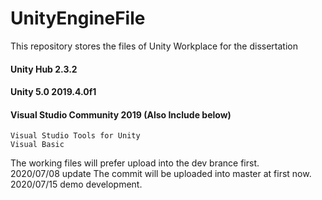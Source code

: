 # UnityEngineFile
This repository stores the files of Unity Workplace for the dissertation


#### Unity Hub 2.3.2 
#### Unity 5.0 2019.4.0f1 
#### Visual Studio Community 2019 (Also Include below) 
    Visual Studio Tools for Unity
    Visual Basic


The working files will prefer upload into the dev brance first.  
2020/07/08 update The commit will be uploaded into master at first now.  
2020/07/15 demo development.  
